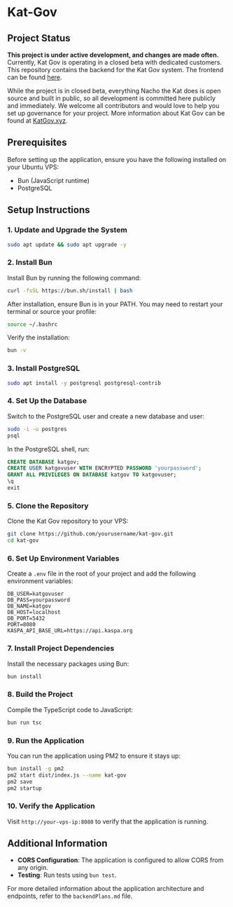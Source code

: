 # Kat-Gov

## Project Status

**This project is under active development, and changes are made often.** Currently, Kat Gov is operating in a closed beta with dedicated customers. This repository contains the backend for the Kat Gov system. The frontend can be found [here](https://github.com/argonmining/kat-gov-web).

While the project is in closed beta, everything Nacho the Kat does is open source and built in public, so all development is committed here publicly and immediately. We welcome all contributors and would love to help you set up governance for your project. More information about Kat Gov can be found at [KatGov.xyz](https://KatGov.xyz).

## Prerequisites

Before setting up the application, ensure you have the following installed on your Ubuntu VPS:

- Bun (JavaScript runtime)
- PostgreSQL

## Setup Instructions

### 1. Update and Upgrade the System

```bash
sudo apt update && sudo apt upgrade -y
```

### 2. Install Bun

Install Bun by running the following command:

```bash
curl -fsSL https://bun.sh/install | bash
```

After installation, ensure Bun is in your PATH. You may need to restart your terminal or source your profile:

```bash
source ~/.bashrc
```

Verify the installation:

```bash
bun -v
```

### 3. Install PostgreSQL

```bash
sudo apt install -y postgresql postgresql-contrib
```

### 4. Set Up the Database

Switch to the PostgreSQL user and create a new database and user:

```bash
sudo -i -u postgres
psql
```

In the PostgreSQL shell, run:

```sql
CREATE DATABASE katgov;
CREATE USER katgovuser WITH ENCRYPTED PASSWORD 'yourpassword';
GRANT ALL PRIVILEGES ON DATABASE katgov TO katgovuser;
\q
exit
```

### 5. Clone the Repository

Clone the Kat Gov repository to your VPS:

```bash
git clone https://github.com/yourusername/kat-gov.git
cd kat-gov
```


### 6. Set Up Environment Variables

Create a `.env` file in the root of your project and add the following environment variables:

```env
DB_USER=katgovuser
DB_PASS=yourpassword
DB_NAME=katgov
DB_HOST=localhost
DB_PORT=5432
PORT=8080
KASPA_API_BASE_URL=https://api.kaspa.org
```

### 7. Install Project Dependencies

Install the necessary packages using Bun:

```bash
bun install
```

### 8. Build the Project

Compile the TypeScript code to JavaScript:

```bash
bun run tsc
```

### 9. Run the Application

You can run the application using PM2 to ensure it stays up:

```bash
bun install -g pm2
pm2 start dist/index.js --name kat-gov
pm2 save
pm2 startup
```


### 10. Verify the Application

Visit `http://your-vps-ip:8080` to verify that the application is running.

## Additional Information

- **CORS Configuration**: The application is configured to allow CORS from any origin.
- **Testing**: Run tests using `bun test`.

For more detailed information about the application architecture and endpoints, refer to the `backendPlans.md` file.
